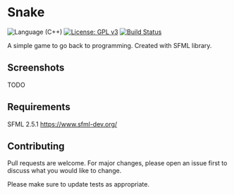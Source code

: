# Snake
![Language (C++)](https://img.shields.io/badge/powered_by-C++-brightgreen.svg?style=flat-square)  [![License: GPL v3](https://img.shields.io/badge/License-GPL%20v3-blue.svg)](http://www.gnu.org/licenses/gpl-3.0) [![Build Status](https://travis-ci.org/k4zz/Snake.svg?branch=master)](https://travis-ci.org/k4zz/Snake)

A simple game to go back to programming.
Created with SFML library.

## Screenshots

TODO

## Requirements

SFML 2.5.1 https://www.sfml-dev.org/

## Contributing
Pull requests are welcome. For major changes, please open an issue first to discuss what you would like to change.

Please make sure to update tests as appropriate.